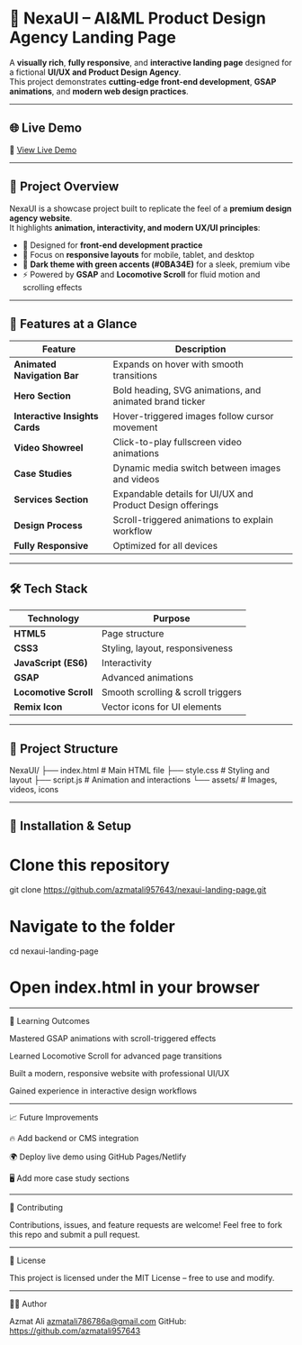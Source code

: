 # 🚀 NexaUI – AI&ML Product Design Agency Landing Page

A **visually rich**, **fully responsive**, and **interactive landing page** designed for a fictional **UI/UX and Product Design Agency**.  
This project demonstrates **cutting-edge front-end development**, **GSAP animations**, and **modern web design practices**.

---

## 🌐 Live Demo

🔗 [View Live Demo](http://127.0.0.1:5500/index.html)

---

## 📖 Project Overview

NexaUI is a showcase project built to replicate the feel of a **premium design agency website**.  
It highlights **animation, interactivity, and modern UX/UI principles**:

- 🎯 Designed for **front-end development practice**  
- 🌟 Focus on **responsive layouts** for mobile, tablet, and desktop  
- 🎨 **Dark theme with green accents (#0BA34E)** for a sleek, premium vibe  
- ⚡ Powered by **GSAP** and **Locomotive Scroll** for fluid motion and scrolling effects  

---

## 🎨 Features at a Glance

| Feature                        | Description                                                  |
|--------------------------------|--------------------------------------------------------------|
| **Animated Navigation Bar**    | Expands on hover with smooth transitions                    |
| **Hero Section**               | Bold heading, SVG animations, and animated brand ticker     |
| **Interactive Insights Cards** | Hover-triggered images follow cursor movement               |
| **Video Showreel**             | Click-to-play fullscreen video animations                   |
| **Case Studies**               | Dynamic media switch between images and videos              |
| **Services Section**           | Expandable details for UI/UX and Product Design offerings   |
| **Design Process**             | Scroll-triggered animations to explain workflow            |
| **Fully Responsive**           | Optimized for all devices                                  |

---

## 🛠️ Tech Stack

| Technology            | Purpose                              |
|----------------------|-------------------------------------|
| **HTML5**            | Page structure                     |
| **CSS3**             | Styling, layout, responsiveness    |
| **JavaScript (ES6)** | Interactivity                      |
| **GSAP**             | Advanced animations                |
| **Locomotive Scroll**| Smooth scrolling & scroll triggers |
| **Remix Icon**       | Vector icons for UI elements       |

---

## 📂 Project Structure

NexaUI/
├── index.html # Main HTML file
├── style.css # Styling and layout
├── script.js # Animation and interactions
└── assets/ # Images, videos, icons

---

## 🔧 Installation & Setup

# Clone this repository
git clone https://github.com/azmatali957643/nexaui-landing-page.git

# Navigate to the folder
cd nexaui-landing-page

# Open index.html in your browser

---

🎯 Learning Outcomes

Mastered GSAP animations with scroll-triggered effects

Learned Locomotive Scroll for advanced page transitions

Built a modern, responsive website with professional UI/UX

Gained experience in interactive design workflows

---

📈 Future Improvements

🔥 Add backend or CMS integration

🌍 Deploy live demo using GitHub Pages/Netlify

🖥️ Add more case study sections

---

🤝 Contributing

Contributions, issues, and feature requests are welcome!
Feel free to fork this repo and submit a pull request.

---

📜 License

This project is licensed under the MIT License – free to use and modify.

---

👨‍💻 Author

Azmat Ali
azmatali786786a@gmail.com
GitHub: https://github.com/azmatali957643
